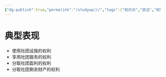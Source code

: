 ```yaml
---
{"dg-publish":true,"permalink":"/studyup///","tags":["知识点","民法","权利","#权利","#民法权利"]}
---
```


# 典型表现
- 使用社团设施的权利
- 享用社团服务的权利
- 分取社团盈利的权利
- 分取社团剩余财产的权利